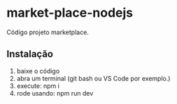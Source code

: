 # market-place-nodejs

Código projeto marketplace.

## Instalação

1. baixe o código
2. abra um terminal (git bash ou VS Code por exemplo.)
3. execute: npm i
4. rode usando: npm run dev
